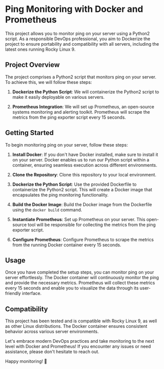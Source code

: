 # Ping Monitoring with Docker and Prometheus

This project allows you to monitor ping on your server using a Python2 script. As a responsible DevOps professional, you aim to Dockerize the project to ensure portability and compatibility with all servers, including the latest ones running Rocky Linux 9.

## Project Overview

The project comprises a Python2 script that monitors ping on your server. To achieve this, we will follow these steps:

1. **Dockerize the Python Script**: We will containerize the Python2 script to make it easily deployable on various servers.

2. **Prometheus Integration**: We will set up Prometheus, an open-source systems monitoring and alerting toolkit. Prometheus will scrape the metrics from the ping exporter script every 15 seconds.

## Getting Started

To begin monitoring ping on your server, follow these steps:

1. **Install Docker**: If you don't have Docker installed, make sure to install it on your server. Docker enables us to run our Python script within a container, ensuring seamless execution across different environments.

2. **Clone the Repository**: Clone this repository to your local environment.

3. **Dockerize the Python Script**: Use the provided Dockerfile to containerize the Python2 script. This will create a Docker image that encapsulates the ping monitoring functionality.

4. **Build the Docker Image**: Build the Docker image from the Dockerfile using the `docker build` command.

5. **Instantiate Prometheus**: Set up Prometheus on your server. This open-source tool will be responsible for collecting the metrics from the ping exporter script.

6. **Configure Prometheus**: Configure Prometheus to scrape the metrics from the running Docker container every 15 seconds.

## Usage

Once you have completed the setup steps, you can monitor ping on your server effortlessly. The Docker container will continuously monitor the ping and provide the necessary metrics. Prometheus will collect these metrics every 15 seconds and enable you to visualize the data through its user-friendly interface.

## Compatibility

This project has been tested and is compatible with Rocky Linux 9, as well as other Linux distributions. The Docker container ensures consistent behavior across various server environments.


Let's embrace modern DevOps practices and take monitoring to the next level with Docker and Prometheus! If you encounter any issues or need assistance, please don't hesitate to reach out.

Happy monitoring! 🚀
